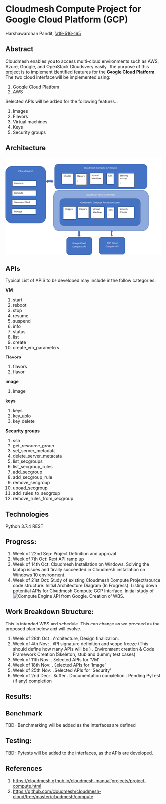# Cloudmesh Compute Project for  Google Cloud Platform (GCP)

Harshawardhan  Pandit, [fa19-516-165](https://github.com/cloudmesh-community/fa19-516-169)



## Abstract

Cloudmesh enables you to access multi-cloud environments such as AWS, Azure, Google, and OpenStack Cloudsvery easily.
The purpose of this project is to implement identified features for the **Google Cloud Platform**.  The two cloud interface will be implemented using:
1. Google Cloud Platform
2. AWS

Selected APIs will be
added for the following features. :

1. Images
2. Flavors
3. Virtual machines
4. Keys
4. Security groups

## Architecture

![Architecture](https://github.com/cloudmesh-community/fa19-516-169/blob/master/project/images/Architecture.png)

## APIs

Typical List of APIS to be developed may include in the follow categories:

**VM**
1. start
2. reboot
3. stop
4. resume
5. suspend
6. info
7. status
8. list
9. create
10. create_vm_parameters

**Flavors**

1. flavors
2. flavor

**image**

1. image

**keys**
1. keys
2. key_uplo
3. key_delete

**Security groups**
1. ssh
2. get_resource_group
3. set_server_metadata
4. delete_server_metadata
5. list_secgroups
6. list_secgroup_rules
7. add_secgroup
8. add_secgroup_rule
9. remove_secgroup
10. upoad_secgroup
11. add_rules_to_secgroup
12. remove_rules_from_secgroup

## Technologies

Python 3.7.4
REST

## Progress:
1. Week of 22nd Sep:
Project Definition and approval
2. Week of 7th Oct:
Rest API ramp up
3. Week of 14th Oct:
Cloudmesh Installation on Windows. Solving the laptop issues and finally succeeded in Cloudmesh installation on
Windows 10 environment.
4. Week of 21st Oct:
Study of existing Cloudmesh Compute Project/source code structure. Initial Architecture Diagram (In Progress).
Listing down potential APIs for Cloudmesh Compute GCP Interface. Initial study of ![Compute Engine API](https://cloud.google.com/compute/docs/reference/rest/v1/)
 from Google. Creation of WBS.



## Work Breakdown Structure:
This is intended WBS  and schedule. This can change as we proceed as the proposed plan below and will evolve.
1. Week of 28th Oct : Architecture, Design finalization.
2. Week of 4th Nov:
    .  API signature definition and scope freeze (This should define how many APIs will be )
    .  Environment creation  & Code Framework Creation (Skeleton, stub and dummy test cases)
4.  Week of 11th Nov:
    .  Selected APIs for  'VM'
5.  Week of 18th Nov:
    .  Selected APIs for 'Image'
6.  Week of 25th Nov:
    .  Selected APIs for 'Security'
7.  Week of 2nd Dec:
    .   Buffer
    .   Documentation completion
    .   Pending PyTest (if any) completion


## Results:

## Benchmark

TBD- Benchmarking will be added as the interfaces are defined

## Testing:

TBD- Pytests will be added to the interfaces, as the APIs are developed.

## References

1. https://cloudmesh.github.io/cloudmesh-manual/projects/project-compute.html
2. https://github.com/cloudmesh/cloudmesh-cloud/tree/master/cloudmesh/compute
